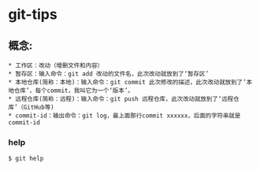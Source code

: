 # git-tips
 
## 概念: 
    
    * 工作区：改动（增删文件和内容）
    * 暂存区：输入命令：git add 改动的文件名，此次改动就放到了‘暂存区’
    * 本地仓库(简称：本地)：输入命令：git commit 此次修改的描述，此次改动就放到了’本地仓库’，每个commit，我叫它为一个‘版本’。
    * 远程仓库(简称：远程)：输入命令：git push 远程仓库，此次改动就放到了‘远程仓库’（GitHub等)
    * commit-id：输出命令：git log，最上面那行commit xxxxxx，后面的字符串就是commit-id
 
### help

```
$ git help
```
 


